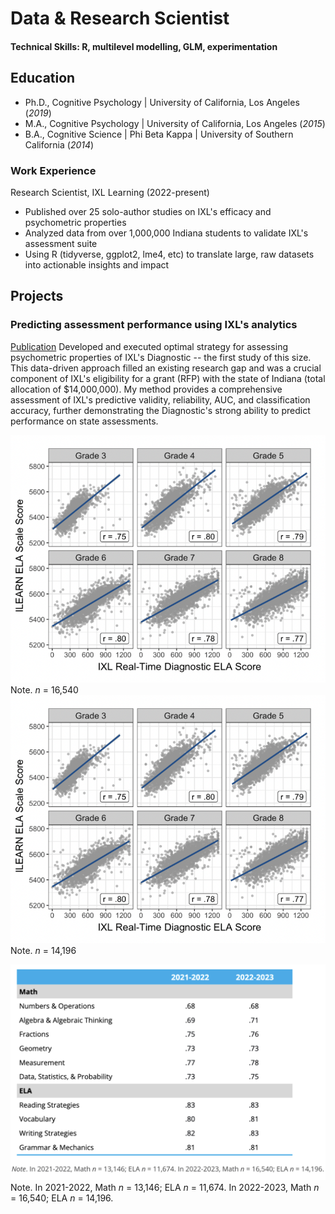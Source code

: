 # Data & Research Scientist

#### Technical Skills: R, multilevel modelling, GLM, experimentation

## Education
- Ph.D., Cognitive Psychology | University of California, Los Angeles (_2019_)								       		
- M.A., Cognitive Psychology	|  University of California, Los Angeles (_2015_)	 			        		
- B.A., Cognitive Science | Phi Beta Kappa | University of Southern California (_2014_)
  
### Work Experience
Research Scientist, IXL Learning (2022-present)
- Published over 25 solo-author studies on IXL's efficacy and psychometric properties
- Analyzed data from over 1,000,000 Indiana students to validate IXL's assessment suite
- Using R (tidyverse, ggplot2, lme4, etc) to translate large, raw datasets into actionable insights and impact

## Projects

### Predicting assessment performance using IXL's analytics
[Publication]([https://www.ixl.com/materials/us/research/Predicting_Performance_on_ILEARN.pdf])
Developed and executed optimal strategy for assessing psychometric properties of IXL's Diagnostic -- the first study of this size. This data-driven approach filled an existing research gap and was a crucial component of IXL's eligibility for a grant (RFP) with the state of Indiana (total allocation of $14,000,000). My method provides a comprehensive assessment of IXL's predictive validity, reliability, AUC, and classification accuracy, further demonstrating the Diagnostic's strong ability to predict performance on state assessments.

![ILEARN-Math](ilearn-ela-scatter.png)
Note. _n_ = 16,540
![ILEARN-ELA](ilearn-ela-scatter.png)
Note. _n_ = 14,196

![ILEARN-AUC](ilearn-auc-by-strand.png)
Note. In 2021-2022, Math _n_ = 13,146; ELA _n_ = 11,674. In 2022-2023, Math _n_ = 16,540; ELA _n_ = 14,196.

